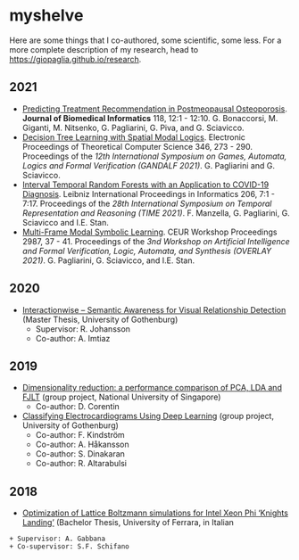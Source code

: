 # myshelve
Here are some things that I co-authored, some scientific, some less.
For a more complete description of my research, head to https://giopaglia.github.io/research.

## 2021
- [Predicting Treatment Recommendation in Postmeopausal Osteoporosis](jbi2021.pdf). <strong>Journal of Biomedical Informatics</strong> 118, 12:1 - 12:10. G. Bonaccorsi, M. Giganti, M. Nitsenko, G. Pagliarini, G. Piva, and G. Sciavicco.
- [Decision Tree Learning with Spatial Modal Logics](gandalf2021.pdf). Electronic Proceedings of Theoretical Computer Science 346, 273 - 290.	Proceedings of the <em>12th International Symposium on Games, Automata, Logics and Formal Verification (GANDALF 2021)</em>. G. Pagliarini and G. Sciavicco.
- [Interval Temporal Random Forests with an Application to COVID-19 Diagnosis](LIPIcs-TIME-2021-7.pdf). Leibniz International Proceedings in Informatics 206, 7:1 - 7:17. Proceedings of the <em>28th International Symposium on Temporal Representation and Reasoning (TIME 2021)</em>. F. Manzella, G. Pagliarini, G. Sciavicco and I.E. Stan.
- [Multi-Frame Modal Symbolic Learning](overlay2021.pdf). CEUR Workshop Proceedings 2987, 37 - 41. Proceedings of the <em>3nd Workshop on Artificial Intelligence and Formal Verification, Logic, Automata, and Synthesis (OVERLAY 2021)</em>. G. Pagliarini, G. Sciavicco, and I.E. Stan.

## 2020
- [Interactionwise &ndash; Semantic Awareness for Visual Relationship Detection](thesis-master-interactionwise-vrd-unife.pdf) (Master Thesis, University of Gothenburg)
	+ Supervisor: R. Johansson
	+ Co-author: A. Imtiaz

## 2019
- [Dimensionality reduction: a performance comparison of PCA, LDA and FJLT](algorithms-dim-reduction-comparison.pdf) (group project, National University of Singapore)
	+ Co-author: D. Corentin
- [Classifying Electrocardiograms Using Deep Learning](intro-to-ai-ecg-deep-learning.pdf) (group project, University of Gothenburg)
	+ Co-author: F. Kindström
	+ Co-author: A. Håkansson
	+ Co-author: S. Dinakaran
	+ Co-author: R. Altarabulsi

## 2018
- [Optimization of Lattice Boltzmann simulations for Intel Xeon Phi ‘Knights Landing’](thesis-bachelor-lattice-boltzmann-unife-[it].pdf) (Bachelor Thesis, University of Ferrara, in Italian <img src="http://usa.flagpedia.net/data/flags/mini/it.png" alt="" data-canonical-src="http://usa.flagpedia.net/data/flags/mini/it.png" width=".8em" height="1.07em" />
<!-- - ![](http://usa.flagpedia.net/data/flags/mini/it.png =9x12)) -->
	+ Supervisor: A. Gabbana
	+ Co-supervisor: S.F. Schifano
